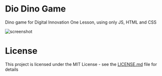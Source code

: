 # Dio Dino Game 
Dino game for Digital Innovation One Lesson, using only JS, HTML and CSS

![screenshot](https://user-images.githubusercontent.com/59886164/104410423-11868680-5547-11eb-8f92-bca92ef935e9.png)

# License
This project is licensed under the MIT License - see the [LICENSE.md](LICENSE.md) file for details
